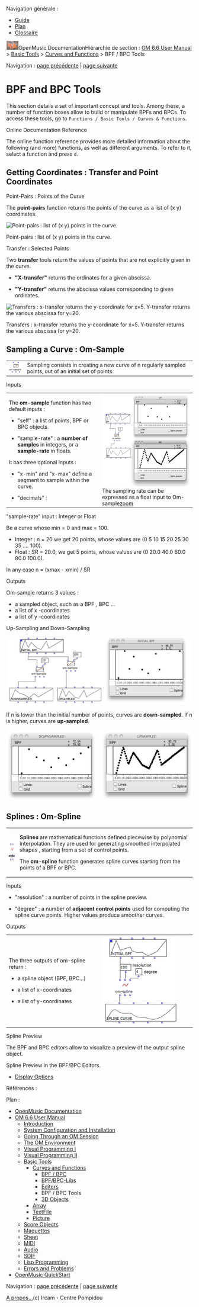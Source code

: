 <div id="tplf" class="tplPage">

<div id="tplh">

<span class="hidden">Navigation générale : </span>

  - [<span>Guide</span>](OM-Documentation.md)
  - [<span>Plan</span>](OM-Documentation_1.md)
  - [<span>Glossaire</span>](OM-Documentation_2.md)

</div>

<div id="tplt">

![empty.gif](../tplRes/page/empty.gif)![logoom1.png](../res/logoom1.png)<span class="tplTi">OpenMusic
Documentation</span><span class="sw_outStack_navRoot"><span class="hidden">Hiérarchie
de section : </span>[<span>OM 6.6 User
Manual</span>](OM-User-Manual.md)<span class="stkSep"> \>
</span>[<span>Basic Tools</span>](BasicObjects.md)<span class="stkSep">
\> </span>[<span>Curves and
Functions</span>](CurvesAndFunctions.md)<span class="stkSep"> \>
</span><span class="stkSel_yes"><span>BPF / BPC
Tools</span></span></span>

</div>

<div class="tplNav">

<span class="hidden">Navigation : </span>[<span>page
précédente</span>](BPFLibEditors.md "page précédente(BPF-Lib / BPC-Lib Editors)")<span class="hidden">
| </span>[<span>page suivante</span>](3D.md "page suivante(3D Objects)")

</div>

<div id="tplc" class="tplc_out_yes">

<div style="text-align: center;">



</div>

<div class="headCo">

# <span>BPF and BPC Tools</span>

<div class="headCo_co">

<div>

<div class="infobloc">

<div class="txt">

This section details a set of important concept and tools. Among these,
a number of function boxes allow to build or manipulate BPFs and BPCs.
To access these tools, go to `Functions / Basic Tools / Curves &
Functions`.

</div>

</div>

<div class="bloc note">

<div class="bloc_ti note_ti">

<span>Online Documentation Reference</span>

</div>

<div class="txt">

The online function reference provides more detailed information about
the following (and more) functions, as well as different arguments. To
refer to it, select a function and press `d`.

</div>

</div>

<div class="part">

## <span>Getting Coordinates : Transfer and Point Coordinates</span>

<div class="part_co">

<div class="infobloc">

<div class="infobloc_ti">

<span>Point-Pairs : Points of the Curve</span>

</div>

<div class="txt">

The **point-pairs** function returns the points of the curve as a list
of (x y) coordinates.

</div>

<div class="caption">

<div class="caption_co">

![Point-pairs : list of (x y) points in the
curve.](../res/point-pairs.png)

</div>

<div class="caption_ti">

Point-pairs : list of (x y) points in the curve.

</div>

</div>

</div>

<div class="infobloc">

<div class="infobloc_ti">

<span>Transfer : Selected Points</span>

</div>

<div class="txt">

Two **transfer** tools return the values of points that are not
explicitly given in the curve.

  - **"X-transfer"** returns the ordinates for a given abscissa.

  - **"Y-transfer"** returns the abscissa values corresponding to given
    ordinates.

</div>

<div class="caption">

<div class="caption_co">

![Transfers : x-transfer returns the y-coordinate for x=5. Y-transfer
returns the various abscissa for y=20.](../res/transfers.png)

</div>

<div class="caption_ti">

Transfers : x-transfer returns the y-coordinate for x=5. Y-transfer
returns the various abscissa for y=20.

</div>

</div>

</div>

</div>

</div>

<div class="part">

## <span>Sampling a Curve : Om-Sample</span>

<div class="part_co">

<div class="infobloc">

<div class="txt">

|                                                                                     |                                                                                                           |
| ----------------------------------------------------------------------------------- | --------------------------------------------------------------------------------------------------------- |
| <span class="iconButton_tim">![omsample\_icon.png](../res/omsample_icon.png)</span> | Sampling consists in creating a new curve of n regularly sampled points, out of an initial set of points. |

</div>

</div>

<div class="infobloc">

<div class="infobloc_ti">

<span>Inputs</span>

</div>

<div class="txtRes">

<table>
<colgroup>
<col style="width: 50%" />
<col style="width: 50%" />
</colgroup>
<tbody>
<tr class="odd">
<td><div class="dk_txtRes_txt txt">
<p>The <strong>om-sample</strong> function has two default inputs :</p>
<ul>
<li><p>"self" : a list of points, BPF or BPC objects.</p></li>
<li><p>"sample-rate" : a <strong>number of samples</strong> in integers, or a <strong>sample-rate</strong> in floats.</p></li>
</ul>
<p>It has three optional inputs :</p>
<ul>
<li><p>"x-min" and "x-max" define a segment to sample within the curve.</p></li>
<li><p>"decimals" :</p></li>
</ul>
</div></td>
<td><div class="caption">
<div class="caption_co">
<div class="imgzFra" style="position: relative;">
<img src="../res/SRsample_scr.png" width="300" height="250" alt="The sampling rate can be expressed as a float input to Om-sample" />
</div>
</div>
<div class="caption_ti">
The sampling rate can be expressed as a float input to Om-sample<a href="../res/SRsample_scr_1.png" class="caption_zm" title="Zoom (nouvelle fenêtre)"><span>zoom</span></a>
</div>
</div></td>
</tr>
</tbody>
</table>

</div>

</div>

<div class="bloc example">

<div class="bloc_ti example_ti">

<span>"sample-rate" input : Integer or Float</span>

</div>

<div class="txt">

Be a curve whose min = 0 and max = 100.

  - <span>Integer : n = 20 we get 20 points, whose values are (0 5 10 15
    20 25 30 35 .... 100).</span>
  - <span>Float : SR = 20.0, we get 5 points, whose values are (0 20.0
    40.0 60.0 80.0 100.0). </span>

In any case n = (xmax - xmin) / SR

</div>

</div>

<div class="infobloc">

<div class="infobloc_ti">

<span>Outputs</span>

</div>

<div class="txt">

Om-sample returns 3 values :

  - <span>a sampled object, such as a BPF , BPC ...</span>
  - <span>a list of x -coordinates</span>
  - <span>a list of y -coordinates</span>

</div>

</div>

<div class="infobloc">

<div class="infobloc_ti">

<span>Up-Sampling and Down-Sampling</span>

</div>

<div class="caption">

<div class="caption_co">

![sample1.png](../res/sample1.png)

</div>

</div>

<div class="txt">

If n is lower than the initial number of points, curves are
**down-sampled**. If n is higher, curves are **up-sampled**.

</div>

<div class="caption">

<div class="caption_co">

![upanddownsample.png](../res/upanddownsample.png)

</div>

</div>

</div>

</div>

</div>

<div class="part">

## <span>Splines : Om-Spline</span>

<div class="part_co">

<div class="infobloc">

<div class="txt">

<table>
<tbody>
<tr class="odd">
<td><p><span class="iconButton_tim"><img src="../res/spli_icon.png" class="sfile_icon-png_icon-gif_icon" width="46" height="46" alt="spli_icon.png" /></span></p></td>
<td><p><strong>Splines</strong> are mathematical functions defined piecewise by polynomial interpolation. They are used for generating smoothed interpolated shapes , starting from a set of control points.</p>
<p>The <strong>om-spline</strong> function generates spline curves starting from the points of a BPF or BPC.</p></td>
</tr>
</tbody>
</table>

</div>

</div>

<div class="infobloc">

<div class="infobloc_ti">

<span>Inputs</span>

</div>

<div class="txt">

  - "resolution" : a number of points in the spline preview.

  - "degree" : a number of **adjacent control points** used for
    computing the spline curve points. Higher values produce smoother
    curves.

</div>

</div>

<div class="infobloc">

<div class="infobloc_ti">

<span>Outputs</span>

</div>

<div class="txtRes">

<table>
<colgroup>
<col style="width: 50%" />
<col style="width: 50%" />
</colgroup>
<tbody>
<tr class="odd">
<td><div class="dk_txtRes_txt txt">
<p>The three outputs of om-spline return :</p>
<ul>
<li><p>a spline object (BPF, BPC...)</p></li>
<li><p>a list of x-coordinates</p></li>
<li><p>a list of y-coordinates</p></li>
</ul>
</div></td>
<td><div class="caption">
<div class="caption_co">
<img src="../res/spline_1.png" width="207" height="241" alt="spline_1.png" />
</div>
</div></td>
</tr>
</tbody>
</table>

</div>

</div>

<div class="bloc complement">

<div class="bloc_ti complement_ti">

<span>Spline Preview</span>

</div>

<div class="txt">

The BPF and BPC editors allow to visualize a preview of the output
spline object.

</div>

<div class="linkSet">

<div class="linkSet_ti">

<span>Spline Preview in the BPF/BPC Editors.</span>

</div>

<div class="linkUL">

  - [<span>Display Options</span>](Display.md)

</div>

</div>

</div>

</div>

</div>

</div>

</div>

</div>

<span class="hidden">Références : </span>

</div>

<div id="tplo" class="tplo_out_yes">

<div class="tplOTp">

<div class="tplOBm">

<div id="mnuFrm">

<span class="hidden">Plan :</span>

<div id="mnuFrmUp" onmouseout="menuScrollTiTask.fSpeed=0;" onmouseover="if(menuScrollTiTask.fSpeed&gt;=0) {menuScrollTiTask.fSpeed=-2; scTiLib.addTaskNow(menuScrollTiTask);}" onclick="menuScrollTiTask.fSpeed-=2;" style="display: none;">

<span id="mnuFrmUpLeft">[](#)</span><span id="mnuFrmUpCenter"></span><span id="mnuFrmUpRight"></span>

</div>

<div id="mnuScroll">

  - [<span>OpenMusic Documentation</span>](OM-Documentation.md)
  - [<span>OM 6.6 User Manual</span>](OM-User-Manual.md)
      - [<span>Introduction</span>](00-Sommaire.md)
      - [<span>System Configuration and
        Installation</span>](Installation.md)
      - [<span>Going Through an OM Session</span>](Goingthrough.md)
      - [<span>The OM Environment</span>](Environment.md)
      - [<span>Visual Programming I</span>](BasicVisualProgramming.md)
      - [<span>Visual Programming
        II</span>](AdvancedVisualProgramming.md)
      - [<span>Basic Tools</span>](BasicObjects.md)
          - [<span>Curves and Functions</span>](CurvesAndFunctions.md)
              - [<span>BPF / BPC</span>](BPF-BPC.md)
              - [<span>BPF/BPC-Libs</span>](MultiBPF.md)
              - [<span>Editors</span>](BPFEditors.md)
              - <span id="i3" class="outLeftSel_yes"><span>BPF / BPC
                Tools</span></span>
              - [<span>3D Objects</span>](3D.md)
          - [<span>Array</span>](ClassArray.md)
          - [<span>TextFile</span>](textfile.md)
          - [<span>Picture</span>](Picture.md)
      - [<span>Score Objects</span>](ScoreObjects.md)
      - [<span>Maquettes</span>](Maquettes.md)
      - [<span>Sheet</span>](Sheet.md)
      - [<span>MIDI</span>](MIDI.md)
      - [<span>Audio</span>](Audio.md)
      - [<span>SDIF</span>](SDIF.md)
      - [<span>Lisp Programming</span>](Lisp.md)
      - [<span>Errors and Problems</span>](errors.md)
  - [<span>OpenMusic QuickStart</span>](QuickStart-Chapters.md)

</div>

<div id="mnuFrmDown" onmouseout="menuScrollTiTask.fSpeed=0;" onmouseover="if(menuScrollTiTask.fSpeed&lt;=0) {menuScrollTiTask.fSpeed=2; scTiLib.addTaskNow(menuScrollTiTask);}" onclick="menuScrollTiTask.fSpeed+=2;" style="display: none;">

<span id="mnuFrmDownLeft">[](#)</span><span id="mnuFrmDownCenter"></span><span id="mnuFrmDownRight"></span>

</div>

</div>

</div>

</div>

</div>

<div class="tplNav">

<span class="hidden">Navigation : </span>[<span>page
précédente</span>](BPFLibEditors.md "page précédente(BPF-Lib / BPC-Lib Editors)")<span class="hidden">
| </span>[<span>page suivante</span>](3D.md "page suivante(3D Objects)")

</div>

<div id="tplb">

[<span>A propos...</span>](OM-Documentation_3.md)(c) Ircam - Centre
Pompidou

</div>

</div>
